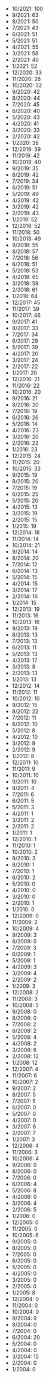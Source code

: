 *  10/2021: 100
*  9/2021: 63
*  8/2021: 50
*  7/2021: 43
*  6/2021: 51
*  5/2021: 51
*  4/2021: 55
*  3/2021: 58
*  2/2021: 40
*  1/2021: 52
*  12/2020: 33
*  11/2020: 26
*  10/2020: 32
*  9/2020: 42
*  8/2020: 44
*  7/2020: 45
*  6/2020: 40
*  5/2020: 43
*  4/2020: 41
*  3/2020: 33
*  2/2020: 42
*  1/2020: 38
*  12/2019: 39
*  11/2019: 42
*  10/2019: 40
*  9/2019: 35
*  8/2019: 42
*  7/2019: 34
*  6/2019: 51
*  5/2019: 49
*  4/2019: 42
*  3/2019: 42
*  2/2019: 43
*  1/2019: 52
*  12/2018: 52
*  11/2018: 50
*  10/2018: 49
*  9/2018: 55
*  8/2018: 57
*  7/2018: 56
*  6/2018: 51
*  5/2018: 53
*  4/2018: 65
*  3/2018: 59
*  2/2018: 61
*  1/2018: 64
*  12/2017: 45
*  11/2017: 39
*  10/2017: 46
*  9/2017: 41
*  8/2017: 33
*  7/2017: 34
*  6/2017: 29
*  5/2017: 39
*  4/2017: 20
*  3/2017: 24
*  2/2017: 22
*  1/2017: 20
*  12/2016: 21
*  11/2016: 22
*  10/2016: 20
*  9/2016: 21
*  8/2016: 20
*  7/2016: 19
*  6/2016: 26
*  5/2016: 14
*  4/2016: 23
*  3/2016: 20
*  2/2016: 22
*  1/2016: 23
*  12/2015: 24
*  11/2015: 20
*  10/2015: 33
*  9/2015: 19
*  8/2015: 20
*  7/2015: 19
*  6/2015: 25
*  5/2015: 20
*  4/2015: 13
*  3/2015: 19
*  2/2015: 15
*  1/2015: 19
*  12/2014: 16
*  11/2014: 14
*  10/2014: 21
*  9/2014: 14
*  8/2014: 20
*  7/2014: 12
*  6/2014: 13
*  5/2014: 15
*  4/2014: 15
*  3/2014: 17
*  2/2014: 16
*  1/2014: 15
*  12/2013: 19
*  11/2013: 16
*  10/2013: 16
*  9/2013: 19
*  8/2013: 13
*  7/2013: 13
*  6/2013: 11
*  5/2013: 13
*  4/2013: 17
*  3/2013: 8
*  2/2013: 13
*  1/2013: 13
*  12/2012: 14
*  11/2012: 11
*  10/2012: 10
*  9/2012: 15
*  8/2012: 22
*  7/2012: 11
*  6/2012: 10
*  5/2012: 8
*  4/2012: 10
*  3/2012: 9
*  2/2012: 9
*  1/2012: 8
*  12/2011: 10
*  11/2011: 9
*  10/2011: 10
*  9/2011: 10
*  8/2011: 4
*  7/2011: 6
*  6/2011: 5
*  5/2011: 3
*  4/2011: 1
*  3/2011: 2
*  2/2011: 2
*  1/2011: 1
*  12/2010: 1
*  11/2010: 1
*  10/2010: 2
*  9/2010: 3
*  8/2010: 1
*  7/2010: 1
*  6/2010: 2
*  5/2010: 0
*  4/2010: 0
*  3/2010: 0
*  2/2010: 1
*  1/2010: 0
*  12/2009: 0
*  11/2009: 2
*  10/2009: 4
*  9/2009: 3
*  8/2009: 0
*  7/2009: 3
*  6/2009: 1
*  5/2009: 1
*  4/2009: 3
*  3/2009: 4
*  2/2009: 2
*  1/2009: 3
*  12/2008: 2
*  11/2008: 3
*  10/2008: 5
*  9/2008: 0
*  8/2008: 0
*  7/2008: 2
*  6/2008: 2
*  5/2008: 4
*  4/2008: 2
*  3/2008: 6
*  2/2008: 12
*  1/2008: 12
*  12/2007: 4
*  11/2007: 6
*  10/2007: 2
*  9/2007: 2
*  8/2007: 5
*  7/2007: 5
*  6/2007: 0
*  5/2007: 0
*  4/2007: 0
*  3/2007: 6
*  2/2007: 7
*  1/2007: 3
*  12/2006: 4
*  11/2006: 3
*  10/2006: 4
*  9/2006: 0
*  8/2006: 0
*  7/2006: 0
*  6/2006: 4
*  5/2006: 8
*  4/2006: 0
*  3/2006: 4
*  2/2006: 5
*  1/2006: 0
*  12/2005: 0
*  11/2005: 0
*  10/2005: 6
*  9/2005: 0
*  8/2005: 0
*  7/2005: 0
*  6/2005: 0
*  5/2005: 0
*  4/2005: 0
*  3/2005: 0
*  2/2005: 0
*  1/2005: 8
*  12/2004: 0
*  11/2004: 0
*  10/2004: 0
*  9/2004: 9
*  8/2004: 0
*  7/2004: 0
*  6/2004: 20
*  5/2004: 0
*  4/2004: 0
*  3/2004: 15
*  2/2004: 0
*  1/2004: 0